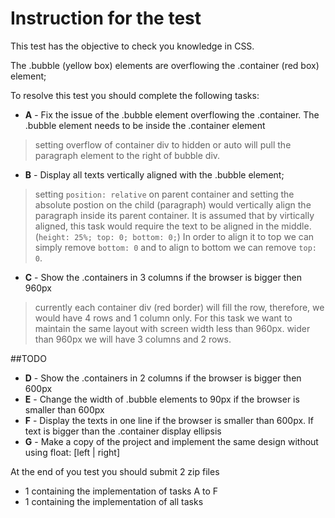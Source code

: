 # Instruction for the test

This test has the objective to check you knowledge in CSS.

The .bubble (yellow box) elements are overflowing the .container (red box) element;

To resolve this test you should complete the following tasks:

 - **A** - Fix the issue of the .bubble element overflowing the .container. The .bubble element needs to be inside the .container element

> setting overflow of container div to hidden or auto will pull the paragraph element to the right of bubble div.

 - **B** - Display all texts vertically aligned with the .bubble element;

> setting `position: relative` on parent container and setting the absolute postion on the child (paragraph) would vertically align the paragraph inside its parent container. It is assumed that by virtically aligned, this task would require the text to be aligned in the middle. (`height: 25%; top: 0; bottom: 0;`) In order to align it to top we can simply remove `bottom: 0` and to align to bottom we can remove `top: 0`.

 - **C** - Show the .containers in 3 columns if the browser is bigger then 960px
> currently each container div (red border) will fill the row, therefore, we would have 4 rows and 1 column only. For this task we want to maintain the same layout with screen width less than 960px. wider than 960px we will have 3 columns and 2 rows.

##TODO
 - **D** - Show the .containers in 2 columns if the browser is bigger then 600px
 - **E** - Change the width of .bubble elements to 90px if the browser is smaller than 600px
 - **F** - Display the texts in one line if the browser is smaller than 600px. If text is bigger than the .container display ellipsis
 - **G** - Make a copy of the project and implement the same design without using float: [left | right]


At the end of you test you should submit 2 zip files
 - 1 containing the implementation of tasks A to F
 - 1 containing the implementation of all tasks
